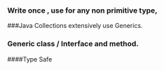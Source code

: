### Write once , use for any non primitive type,


###Java Collections extensively use Generics.


### Generic class / Interface and method.



####Type Safe
